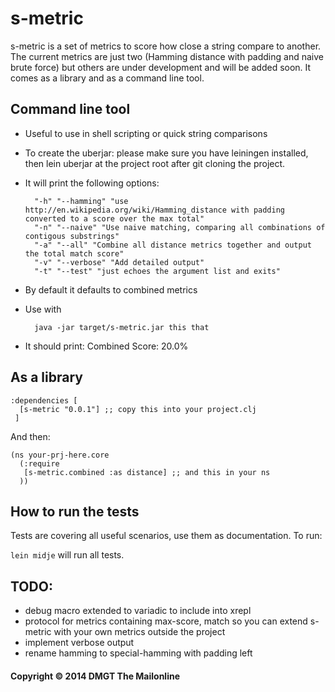 # s-metric

s-metric is a set of metrics to score how close a string compare to another. The current metrics are just two (Hamming distance with padding and naive brute force) but others are under development and will be added soon. It comes as a library and as a command line tool.

## Command line tool

* Useful to use in shell scripting or quick string comparisons
* To create the uberjar: please make sure you have leiningen installed, then lein uberjar at the project root after git cloning the project.
* It will print the following options:

        "-h" "--hamming" "use http://en.wikipedia.org/wiki/Hamming_distance with padding converted to a score over the max total"
        "-n" "--naive" "Use naive matching, comparing all combinations of contigous substrings"
        "-a" "--all" "Combine all distance metrics together and output the total match score"
        "-v" "--verbose" "Add detailed output"
        "-t" "--test" "just echoes the argument list and exits"

* By default it defaults to combined metrics
* Use with 

        java -jar target/s-metric.jar this that

* It should print: Combined Score: 20.0%

## As a library

    :dependencies [
      [s-metric "0.0.1"] ;; copy this into your project.clj
     ]

And then:

    (ns your-prj-here.core
      (:require
       [s-metric.combined :as distance] ;; and this in your ns
      ))


## How to run the tests

Tests are covering all useful scenarios, use them as documentation. To run:

`lein midje` will run all tests.

## TODO:

* debug macro extended to variadic to include into xrepl
* protocol for metrics containing max-score, match so you can extend s-metric with your own metrics outside the project
* implement verbose output
* rename hamming to special-hamming with padding left

#### Copyright © 2014 DMGT The Mailonline
